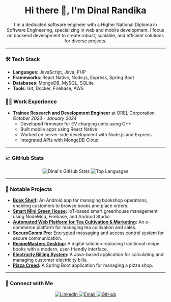 <h1 align="center">Hi there 👋, I'm Dinal Randika</h1>

<p align="center">
  I'm a dedicated software engineer with a Higher National Diploma in Software Engineering, specializing in web and mobile development. I focus on backend development to create robust, scalable, and efficient solutions for diverse projects.
</p>

---

### 🛠️ Tech Stack

- **Languages**: JavaScript, Java, PHP
- **Frameworks**: React Native, Node.js, Express, Spring Boot
- **Databases**: MongoDB, MySQL, SQLite
- **Tools**: Git, Docker, Firebase, AWS

### 🧑‍💻 Work Experience

- **Trainee Research and Development Engineer** at OREL Corporation  
  _October 2023 - January 2024_  
  - Developed firmware for EV charging units using C++
  - Built mobile apps using React Native
  - Worked on server-side development with Node.js and Express
  - Integrated APIs with MongoDB Cloud

---

### 📈 GitHub Stats

<p align="center">
  <img src="https://github-readme-stats.vercel.app/api?username=dinalrandika&show_icons=true&hide_border=true&theme=vue-dark" alt="Dinal's GitHub Stats" />
  <img src="https://github-readme-stats.vercel.app/api/top-langs/?username=dinalrandika&layout=compact&hide_border=true&theme=vue-dark" alt="Top Languages" />
</p>

---

### 📂 Notable Projects

- **[Book Shelf](https://github.com/Dinalrandika/BookShelf_MOD_Project):** An Android app for managing bookshop operations, enabling customers to browse books and place orders.
- **[Smart Mini Green House](https://github.com/Dinalrandika/Mini_Green_house):** IoT-based smart greenhouse management using NodeMcu, Firebase, and Android Studio.
- **[Automated Web Platform for Tea Cultivation & Marketing](https://github.com/Dinalrandika/Dr.Tea-Web-Site):** An e-commerce platform for managing tea cultivation and sales.
- **[SecureComm Pro](https://github.com/Dinalrandika/SecureComm-Pro.git):** Encrypted messaging and access control system for secure communication.
- **[RecipeMasters Desktop](https://github.com/Dinalrandika/Recipe-World):** A digital solution replacing traditional recipe books with a modern, user-friendly interface.
- **[Electricity Billing System](https://github.com/Dinalrandika/Electricity-Billing-System-Using-Java):** A Java-based application for calculating and managing customer electricity bills.
- **[Pizza Creed](https://github.com/Dinalrandika/Pizza-Creed-Using-JAVA-and-Spring-Boot):** A Spring Boot application for managing a pizza shop.

---

### 🤝 Connect with Me

<p align="center">
  <a href="https://www.linkedin.com/in/dinal-randika-88038b219" target="_blank">
    <img src="https://img.shields.io/badge/LinkedIn-0077B5?style=for-the-badge&logo=linkedin&logoColor=white" alt="LinkedIn" />
  </a>
  <a href="mailto:dinalrandika@icloud.com" target="_blank">
    <img src="https://img.shields.io/badge/Email-dinalrandika@icloud.com-red?style=for-the-badge&logo=gmail&logoColor=white" alt="Email" />
  </a>
  <a href="https://github.com/Dinalrandika" target="_blank">
    <img src="https://img.shields.io/badge/GitHub-Dinalrandika-181717?style=for-the-badge&logo=github&logoColor=white" alt="GitHub" />
  </a>
</p>
